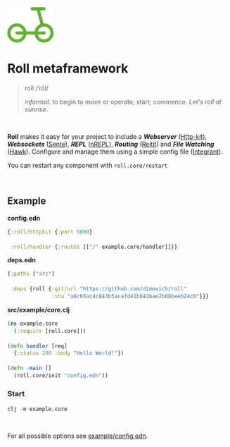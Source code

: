 <img height="80px" src="/resources/roll.png">

# Roll metaframework

>  roll   /ˈrōl/
>
>  _informal_. to begin to move or operate; start; commence.
>  _Let's roll at sunrise._

<br>

__Roll__ makes it easy for your project to include a ___Webserver___ ([Http-kit](http://www.http-kit.org/)), ___Websockets___ ([Sente](https://github.com/ptaoussanis/sente)), ___REPL___ ([nREPL](https://github.com/clojure-emacs/cider-nrepl)), ___Routing___ ([Reitit](https://github.com/metosin/reitit)) and ___File Watching___ ([Hawk](https://github.com/wkf/hawk)). Configure and manage them using a simple config file ([Integrant](https://github.com/weavejester/integrant)).

You can restart any component with `roll.core/restart`

<br>

## Example
__config.edn__

```clojure
{:roll/httpkit {:port 5000}

 :roll/handler {:routes [["/" example.core/handler]]}}
```


__deps.edn__

``` clojure
{:paths ["src"]

 :deps {roll {:git/url "https://github.com/dimovich/roll"
              :sha "a6c65ac4c843b5acafd41b842bae2b88beeb24c0"}}}
```


__src/example/core.clj__

``` clojure
(ns example.core
  (:require [roll.core]))

(defn handler [req]
  {:status 200 :body "Hello World!"})

(defn -main []
  (roll.core/init "config.edn"))
```


### Start

```
clj -m example.core
```


<br>

For all possible options see [example/config.edn](/example/config.edn).

